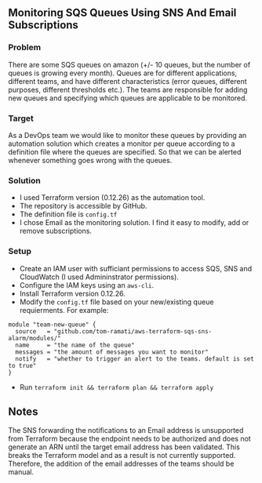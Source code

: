 ## Monitoring SQS Queues Using SNS And Email Subscriptions

### Problem
There are some SQS queues on amazon (+/- 10 queues, but the number of queues is growing
every month). Queues are for different applications, different teams, and have different
characteristics (error queues, different purposes, different thresholds etc.). The teams are
responsible for adding new queues and specifying which queues are applicable to be
monitored.

### Target
As a DevOps team we would like to monitor these queues by providing an automation solution
which creates a monitor per queue according to a definition file where the queues are
specified. So that we can be alerted whenever something goes wrong with the queues.

### Solution
- I used Terraform version (0.12.26) as the automation tool.
- The repository is accessible by GitHub.
- The definition file is `config.tf`
- I chose Email as the monitoring solution. I find it easy to modify, add or remove subscriptions.

### Setup
- Create an IAM user with sufficiant permissions to access SQS, SNS and CloudWatch (I used Admininstrator permissions).
- Configure the IAM keys using an `aws-cli`.
- Install Terraform version 0.12.26.
- Modify the `config.tf` file based on your new/existing queue requierments. For example:
```
module "team-new-queue" {
  source   = "github.com/tom-ramati/aws-terraform-sqs-sns-alarm/modules/"
  name     = "the name of the queue"
  messages = "the amount of messages you want to monitor"
  notify   = "whether to trigger an alert to the teams. default is set to true"
}
```
- Run `terraform init && terraform plan && terraform apply`

## Notes
The SNS forwarding the notifications to an Email address is unsupported from Terraform because the endpoint needs to be authorized and does not generate an ARN until the target email address has been validated. This breaks the Terraform model and as a result is not currently supported.
Therefore, the addition of the email addresses of the teams should be manual.